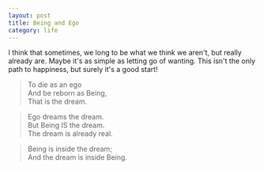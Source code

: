 ```yaml
---
layout: post
title: Being and Ego
category: life
---
```


I think that sometimes, we long to be what we think we aren't, but really already are. Maybe it's as simple as letting go of wanting. This isn't the only path to happiness, but  surely it's a good start!

> To die as an ego  
> And be reborn as Being,  
> That is the dream.

> Ego dreams the dream.  
> But Being IS the dream.  
> The dream is already real.

> Being is inside the dream;  
> And the dream is inside Being.
